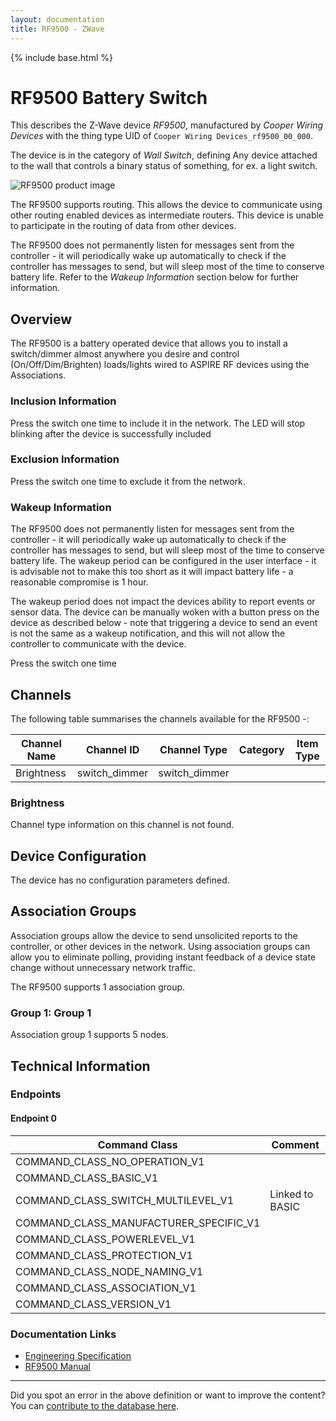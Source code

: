 ```yaml
---
layout: documentation
title: RF9500 - ZWave
---
```


{% include base.html %}

# RF9500 Battery Switch
This describes the Z-Wave device *RF9500*, manufactured by *Cooper Wiring Devices* with the thing type UID of ```Cooper Wiring Devices_rf9500_00_000```.

The device is in the category of *Wall Switch*, defining Any device attached to the wall that controls a binary status of something, for ex. a light switch.

![RF9500 product image](https://opensmarthouse.org/assets/zwave/attachments/14/rf9500ws-silo-220.jpg)


The RF9500 supports routing. This allows the device to communicate using other routing enabled devices as intermediate routers.  This device is unable to participate in the routing of data from other devices.

The RF9500 does not permanently listen for messages sent from the controller - it will periodically wake up automatically to check if the controller has messages to send, but will sleep most of the time to conserve battery life. Refer to the *Wakeup Information* section below for further information.

## Overview

The RF9500 is a battery operated device that allows you to install a switch/dimmer almost anywhere you desire and control (On/Off/Dim/Brighten) loads/lights wired to ASPIRE RF devices using the Associations.

### Inclusion Information

Press the switch one time to include it in the network. The LED will stop blinking after the device is successfully included

### Exclusion Information

Press the switch one time to exclude it from the network.

### Wakeup Information

The RF9500 does not permanently listen for messages sent from the controller - it will periodically wake up automatically to check if the controller has messages to send, but will sleep most of the time to conserve battery life. The wakeup period can be configured in the user interface - it is advisable not to make this too short as it will impact battery life - a reasonable compromise is 1 hour.

The wakeup period does not impact the devices ability to report events or sensor data. The device can be manually woken with a button press on the device as described below - note that triggering a device to send an event is not the same as a wakeup notification, and this will not allow the controller to communicate with the device.


Press the switch one time

## Channels

The following table summarises the channels available for the RF9500 -:

| Channel Name | Channel ID | Channel Type | Category | Item Type |
|--------------|------------|--------------|----------|-----------|
| Brightness | switch_dimmer | switch_dimmer |  |  | 

### Brightness
Channel type information on this channel is not found.



## Device Configuration

The device has no configuration parameters defined.

## Association Groups

Association groups allow the device to send unsolicited reports to the controller, or other devices in the network. Using association groups can allow you to eliminate polling, providing instant feedback of a device state change without unnecessary network traffic.

The RF9500 supports 1 association group.

### Group 1: Group 1


Association group 1 supports 5 nodes.

## Technical Information

### Endpoints

#### Endpoint 0

| Command Class | Comment |
|---------------|---------|
| COMMAND_CLASS_NO_OPERATION_V1| |
| COMMAND_CLASS_BASIC_V1| |
| COMMAND_CLASS_SWITCH_MULTILEVEL_V1| Linked to BASIC|
| COMMAND_CLASS_MANUFACTURER_SPECIFIC_V1| |
| COMMAND_CLASS_POWERLEVEL_V1| |
| COMMAND_CLASS_PROTECTION_V1| |
| COMMAND_CLASS_NODE_NAMING_V1| |
| COMMAND_CLASS_ASSOCIATION_V1| |
| COMMAND_CLASS_VERSION_V1| |

### Documentation Links

* [Engineering Specification](https://www.opensmarthouse.org/zwavedatabase/14/c57bf0c8-b86d-4b6c-bb23-706ee28885ad.pdf)
* [RF9500 Manual](https://www.opensmarthouse.org/zwavedatabase/14/21577AW.pdf)

---

Did you spot an error in the above definition or want to improve the content?
You can [contribute to the database here](https://www.opensmarthouse.org/zwavedatabase/14).
